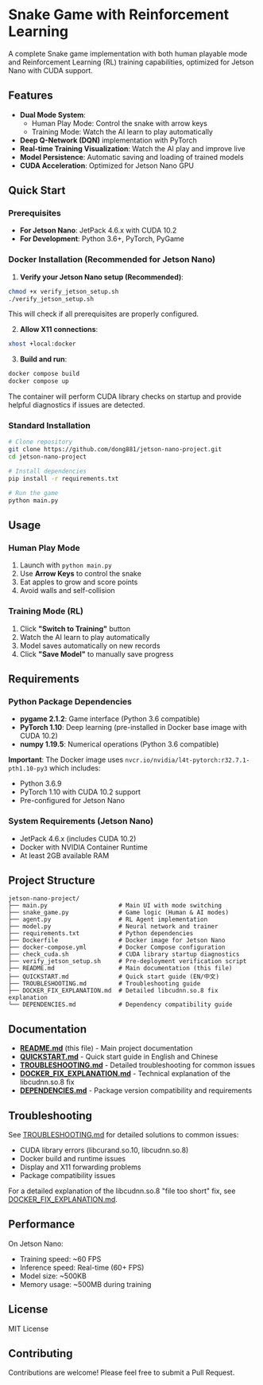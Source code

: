 # Snake Game with Reinforcement Learning

A complete Snake game implementation with both human playable mode and Reinforcement Learning (RL) training capabilities, optimized for Jetson Nano with CUDA support.

## Features

- **Dual Mode System**: 
  - Human Play Mode: Control the snake with arrow keys
  - Training Mode: Watch the AI learn to play automatically
- **Deep Q-Network (DQN)** implementation with PyTorch
- **Real-time Training Visualization**: Watch the AI play and improve live
- **Model Persistence**: Automatic saving and loading of trained models
- **CUDA Acceleration**: Optimized for Jetson Nano GPU

## Quick Start

### Prerequisites

- **For Jetson Nano**: JetPack 4.6.x with CUDA 10.2
- **For Development**: Python 3.6+, PyTorch, PyGame

### Docker Installation (Recommended for Jetson Nano)

1. **Verify your Jetson Nano setup (Recommended)**:
```bash
chmod +x verify_jetson_setup.sh
./verify_jetson_setup.sh
```
This will check if all prerequisites are properly configured.

2. **Allow X11 connections**:
```bash
xhost +local:docker
```

3. **Build and run**:
```bash
docker compose build
docker compose up
```

The container will perform CUDA library checks on startup and provide helpful diagnostics if issues are detected.

### Standard Installation

```bash
# Clone repository
git clone https://github.com/dong881/jetson-nano-project.git
cd jetson-nano-project

# Install dependencies
pip install -r requirements.txt

# Run the game
python main.py
```

## Usage

### Human Play Mode

1. Launch with `python main.py`
2. Use **Arrow Keys** to control the snake
3. Eat apples to grow and score points
4. Avoid walls and self-collision

### Training Mode (RL)

1. Click **"Switch to Training"** button
2. Watch the AI learn to play automatically
3. Model saves automatically on new records
4. Click **"Save Model"** to manually save progress

## Requirements

### Python Package Dependencies

- **pygame 2.1.2**: Game interface (Python 3.6 compatible)
- **PyTorch 1.10**: Deep learning (pre-installed in Docker base image with CUDA 10.2)
- **numpy 1.19.5**: Numerical operations (Python 3.6 compatible)

**Important**: The Docker image uses `nvcr.io/nvidia/l4t-pytorch:r32.7.1-pth1.10-py3` which includes:
- Python 3.6.9
- PyTorch 1.10 with CUDA 10.2 support
- Pre-configured for Jetson Nano

### System Requirements (Jetson Nano)

- JetPack 4.6.x (includes CUDA 10.2)
- Docker with NVIDIA Container Runtime
- At least 2GB available RAM

## Project Structure

```
jetson-nano-project/
├── main.py                    # Main UI with mode switching
├── snake_game.py              # Game logic (Human & AI modes)
├── agent.py                   # RL Agent implementation
├── model.py                   # Neural network and trainer
├── requirements.txt           # Python dependencies
├── Dockerfile                 # Docker image for Jetson Nano
├── docker-compose.yml         # Docker Compose configuration
├── check_cuda.sh              # CUDA library startup diagnostics
├── verify_jetson_setup.sh     # Pre-deployment verification script
├── README.md                  # Main documentation (this file)
├── QUICKSTART.md              # Quick start guide (EN/中文)
├── TROUBLESHOOTING.md         # Troubleshooting guide
├── DOCKER_FIX_EXPLANATION.md  # Detailed libcudnn.so.8 fix explanation
└── DEPENDENCIES.md            # Dependency compatibility guide
```

## Documentation

- **[README.md](README.md)** (this file) - Main project documentation
- **[QUICKSTART.md](QUICKSTART.md)** - Quick start guide in English and Chinese
- **[TROUBLESHOOTING.md](TROUBLESHOOTING.md)** - Detailed troubleshooting for common issues
- **[DOCKER_FIX_EXPLANATION.md](DOCKER_FIX_EXPLANATION.md)** - Technical explanation of the libcudnn.so.8 fix
- **[DEPENDENCIES.md](DEPENDENCIES.md)** - Package version compatibility and requirements

## Troubleshooting

See [TROUBLESHOOTING.md](TROUBLESHOOTING.md) for detailed solutions to common issues:
- CUDA library errors (libcurand.so.10, libcudnn.so.8)
- Docker build and runtime issues
- Display and X11 forwarding problems
- Package compatibility issues

For a detailed explanation of the libcudnn.so.8 "file too short" fix, see [DOCKER_FIX_EXPLANATION.md](DOCKER_FIX_EXPLANATION.md).

## Performance

On Jetson Nano:
- Training speed: ~60 FPS
- Inference speed: Real-time (60+ FPS)
- Model size: ~500KB
- Memory usage: ~500MB during training

## License

MIT License

## Contributing

Contributions are welcome! Please feel free to submit a Pull Request.